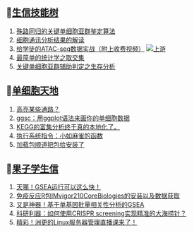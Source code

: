## 📝[生信技能树](https://github.com/ixxmu/mp_duty/issues?q=label%3A%E7%94%9F%E4%BF%A1%E6%8A%80%E8%83%BD%E6%A0%91+is%3Aclosed)
<!-- 1issueTable -->

1. [殊路同归的关键单细胞亚群鉴定算法](https://github.com/ixxmu/mp_duty/issues/4050) 
2. [细胞通讯分析结果的解读](https://github.com/ixxmu/mp_duty/issues/4047) 
3. [给学徒的ATAC-seq数据实战（附上收费视频）](https://github.com/ixxmu/mp_duty/issues/4043) [![上游](https://img.shields.io/github/labels/ixxmu/mp_duty/上游)](https://github.com/ixxmu/mp_duty/labels/上游)
4. [最简单的统计学之取交集](https://github.com/ixxmu/mp_duty/issues/4041) 
5. [关键单细胞亚群辅助判定之生存分析](https://github.com/ixxmu/mp_duty/issues/4038) 
<!-- 1issueTable -->
## 📝[单细胞天地](https://github.com/ixxmu/mp_duty/issues?q=label%3A%E5%8D%95%E7%BB%86%E8%83%9E%E5%A4%A9%E5%9C%B0+is%3Aclosed)
<!-- 2issueTable -->

1. [高亮某些通路？](https://github.com/ixxmu/mp_duty/issues/4060) 
2. [ggsc：用ggplot语法来画你的单细胞数据](https://github.com/ixxmu/mp_duty/issues/4021) 
3. [KEGG的富集分析终于真的本地化了。](https://github.com/ixxmu/mp_duty/issues/4013) 
4. [执行系统指令：小如麻雀的函数](https://github.com/ixxmu/mp_duty/issues/3960) 
5. [加载包顺道把包给安装了](https://github.com/ixxmu/mp_duty/issues/3933) 
<!-- 2issueTable -->

## 📝[果子学生信](https://github.com/ixxmu/mp_duty/issues?q=label%3A%E6%9E%9C%E5%AD%90%E5%AD%A6%E7%94%9F%E4%BF%A1+is%3Aclosed)
<!-- 3issueTable -->

1. [天哪！GSEA运行可以这么快！](https://github.com/ixxmu/mp_duty/issues/3953) 
2. [免疫反应R包IMvigor210CoreBiologies的安装以及数据获取](https://github.com/ixxmu/mp_duty/issues/3795) 
3. [又是神器！基于单基因批量相关性分析的GSEA](https://github.com/ixxmu/mp_duty/issues/3772) 
4. [科研利器：如何使用CRISPR screening实现精准的大海捞针？](https://github.com/ixxmu/mp_duty/issues/3684) 
5. [精彩！洲更的Linux服务器管理直播课来了！](https://github.com/ixxmu/mp_duty/issues/3659) 
<!-- 3issueTable -->
